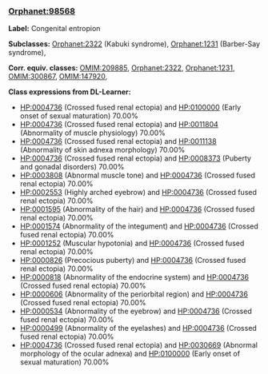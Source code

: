 
### [Orphanet:98568](http://www.orpha.net/ORDO/Orphanet_98568)
**Label:** Congenital entropion

**Subclasses:** [Orphanet:2322](http://www.orpha.net/ORDO/Orphanet_2322) (Kabuki syndrome), [Orphanet:1231](http://www.orpha.net/ORDO/Orphanet_1231) (Barber-Say syndrome), 

**Corr. equiv. classes:** [OMIM:209885](http://purl.obolibrary.org/obo/OMIM_209885), [Orphanet:2322](http://www.orpha.net/ORDO/Orphanet_2322), [Orphanet:1231](http://www.orpha.net/ORDO/Orphanet_1231), [OMIM:300867](http://purl.obolibrary.org/obo/OMIM_300867), [OMIM:147920](http://purl.obolibrary.org/obo/OMIM_147920), 

**Class expressions from DL-Learner:**

- [HP:0004736](http://purl.obolibrary.org/obo/HP_0004736) (Crossed fused renal ectopia) and [HP:0100000](http://purl.obolibrary.org/obo/HP_0100000) (Early onset of sexual maturation) 70.00%
- [HP:0004736](http://purl.obolibrary.org/obo/HP_0004736) (Crossed fused renal ectopia) and [HP:0011804](http://purl.obolibrary.org/obo/HP_0011804) (Abnormality of muscle physiology) 70.00%
- [HP:0004736](http://purl.obolibrary.org/obo/HP_0004736) (Crossed fused renal ectopia) and [HP:0011138](http://purl.obolibrary.org/obo/HP_0011138) (Abnormality of skin adnexa morphology) 70.00%
- [HP:0004736](http://purl.obolibrary.org/obo/HP_0004736) (Crossed fused renal ectopia) and [HP:0008373](http://purl.obolibrary.org/obo/HP_0008373) (Puberty and gonadal disorders) 70.00%
- [HP:0003808](http://purl.obolibrary.org/obo/HP_0003808) (Abnormal muscle tone) and [HP:0004736](http://purl.obolibrary.org/obo/HP_0004736) (Crossed fused renal ectopia) 70.00%
- [HP:0002553](http://purl.obolibrary.org/obo/HP_0002553) (Highly arched eyebrow) and [HP:0004736](http://purl.obolibrary.org/obo/HP_0004736) (Crossed fused renal ectopia) 70.00%
- [HP:0001595](http://purl.obolibrary.org/obo/HP_0001595) (Abnormality of the hair) and [HP:0004736](http://purl.obolibrary.org/obo/HP_0004736) (Crossed fused renal ectopia) 70.00%
- [HP:0001574](http://purl.obolibrary.org/obo/HP_0001574) (Abnormality of the integument) and [HP:0004736](http://purl.obolibrary.org/obo/HP_0004736) (Crossed fused renal ectopia) 70.00%
- [HP:0001252](http://purl.obolibrary.org/obo/HP_0001252) (Muscular hypotonia) and [HP:0004736](http://purl.obolibrary.org/obo/HP_0004736) (Crossed fused renal ectopia) 70.00%
- [HP:0000826](http://purl.obolibrary.org/obo/HP_0000826) (Precocious puberty) and [HP:0004736](http://purl.obolibrary.org/obo/HP_0004736) (Crossed fused renal ectopia) 70.00%
- [HP:0000818](http://purl.obolibrary.org/obo/HP_0000818) (Abnormality of the endocrine system) and [HP:0004736](http://purl.obolibrary.org/obo/HP_0004736) (Crossed fused renal ectopia) 70.00%
- [HP:0000606](http://purl.obolibrary.org/obo/HP_0000606) (Abnormality of the periorbital region) and [HP:0004736](http://purl.obolibrary.org/obo/HP_0004736) (Crossed fused renal ectopia) 70.00%
- [HP:0000534](http://purl.obolibrary.org/obo/HP_0000534) (Abnormality of the eyebrow) and [HP:0004736](http://purl.obolibrary.org/obo/HP_0004736) (Crossed fused renal ectopia) 70.00%
- [HP:0000499](http://purl.obolibrary.org/obo/HP_0000499) (Abnormality of the eyelashes) and [HP:0004736](http://purl.obolibrary.org/obo/HP_0004736) (Crossed fused renal ectopia) 70.00%
- [HP:0004736](http://purl.obolibrary.org/obo/HP_0004736) (Crossed fused renal ectopia) and [HP:0030669](http://purl.obolibrary.org/obo/HP_0030669) (Abnormal morphology of the ocular adnexa) and [HP:0100000](http://purl.obolibrary.org/obo/HP_0100000) (Early onset of sexual maturation) 70.00%


